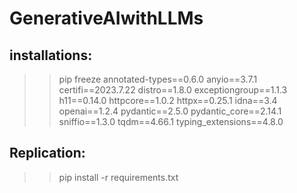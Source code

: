 # GenerativeAIwithLLMs

## installations: 
>> pip freeze
annotated-types==0.6.0
anyio==3.7.1
certifi==2023.7.22
distro==1.8.0
exceptiongroup==1.1.3
h11==0.14.0
httpcore==1.0.2
httpx==0.25.1
idna==3.4
openai==1.2.4
pydantic==2.5.0
pydantic_core==2.14.1
sniffio==1.3.0
tqdm==4.66.1
typing_extensions==4.8.0

## Replication:
>> pip install -r requirements.txt